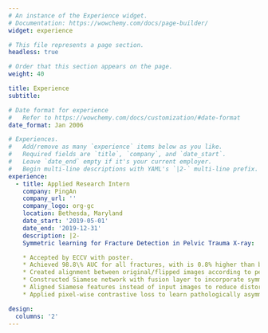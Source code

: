 ```yaml
---
# An instance of the Experience widget.
# Documentation: https://wowchemy.com/docs/page-builder/
widget: experience

# This file represents a page section.
headless: true

# Order that this section appears on the page.
weight: 40

title: Experience
subtitle:

# Date format for experience
#   Refer to https://wowchemy.com/docs/customization/#date-format
date_format: Jan 2006

# Experiences.
#   Add/remove as many `experience` items below as you like.
#   Required fields are `title`, `company`, and `date_start`.
#   Leave `date_end` empty if it's your current employer.
#   Begin multi-line descriptions with YAML's `|2-` multi-line prefix.
experience:
  - title: Applied Research Intern
    company: PingAn
    company_url: ''
    company_logo: org-gc
    location: Bethesda, Maryland
    date_start: '2019-05-01'
    date_end: '2019-12-31'
    description: |2-
    Symmetric learning for Fracture Detection in Pelvic Trauma X-ray:

    * Accepted by ECCV with poster.
    * Achieved 98.8\% AUC for all fractures, with is 0.8% higher than baseline model.
    * Created alignment between original/flipped images according to pelvic structure landmark detection.
    * Constructed Siamese network with fusion layer to incorporate symmetric information.
    * Aligned Siamese features instead of input images to reduce distortion artifacts.
    * Applied pixel-wise contrastive loss to learn pathologically asymmetric information explicitly.

design:
  columns: '2'
---
```

